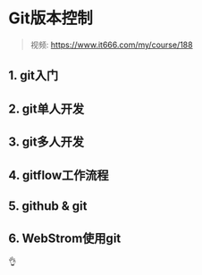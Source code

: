 # Git版本控制

> 视频: https://www.it666.com/my/course/188

## 1. git入门



## 2. git单人开发



## 3. git多人开发



## 4. gitflow工作流程



## 5. github & git



## 6. WebStrom使用git







<span id="ok">👌</span>
